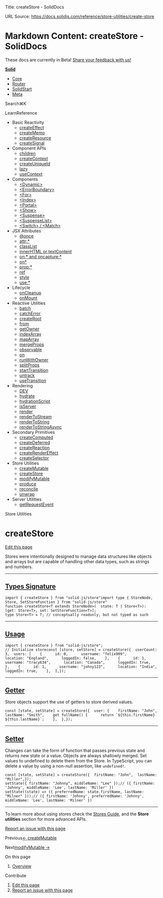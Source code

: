 Title: createStore - SolidDocs

URL Source: https://docs.solidjs.com/reference/store-utilities/create-store

Markdown Content:
createStore - SolidDocs
===============

These docs are currently in Beta! [Share your feedback with us!](https://shr.link/pna6n)

[**Solid**](https://docs.solidjs.com/)

*   [Core](https://docs.solidjs.com/)
*   [Router](https://docs.solidjs.com/solid-router)
*   [SolidStart](https://docs.solidjs.com/solid-start)
*   [Meta](https://docs.solidjs.com/solid-meta)

Search⌘K[](https://github.com/solidjs/solid)[](https://discord.com/invite/solidjs)

LearnReference

*   Basic Reactivity
    *   [createEffect](https://docs.solidjs.com/reference/basic-reactivity/create-effect)
    *   [createMemo](https://docs.solidjs.com/reference/basic-reactivity/create-memo)
    *   [createResource](https://docs.solidjs.com/reference/basic-reactivity/create-resource)
    *   [createSignal](https://docs.solidjs.com/reference/basic-reactivity/create-signal)
*   Component APIs
    *   [children](https://docs.solidjs.com/reference/component-apis/children)
    *   [createContext](https://docs.solidjs.com/reference/component-apis/create-context)
    *   [createUniqueId](https://docs.solidjs.com/reference/component-apis/create-unique-id)
    *   [lazy](https://docs.solidjs.com/reference/component-apis/lazy)
    *   [useContext](https://docs.solidjs.com/reference/component-apis/use-context)
*   Components
    *   [<Dynamic\>](https://docs.solidjs.com/reference/components/dynamic)
    *   [<ErrorBoundary\>](https://docs.solidjs.com/reference/components/error-boundary)
    *   [<For\>](https://docs.solidjs.com/reference/components/for)
    *   [<Index\>](https://docs.solidjs.com/reference/components/index-component)
    *   [<Portal\>](https://docs.solidjs.com/reference/components/portal)
    *   [<Show\>](https://docs.solidjs.com/reference/components/show)
    *   [<Suspense\>](https://docs.solidjs.com/reference/components/suspense)
    *   [<SuspenseList\>](https://docs.solidjs.com/reference/components/suspense-list)
    *   [<Switch\> / <Match\>](https://docs.solidjs.com/reference/components/switch-and-match)
*   JSX Attributes
    *   [@once](https://docs.solidjs.com/reference/jsx-attributes/once)
    *   [attr:\*](https://docs.solidjs.com/reference/jsx-attributes/attr)
    *   [classList](https://docs.solidjs.com/reference/jsx-attributes/classlist)
    *   [innerHTML or textContent](https://docs.solidjs.com/reference/jsx-attributes/innerhtml-or-textcontent)
    *   [on:\* and oncapture:\*](https://docs.solidjs.com/reference/jsx-attributes/on-and-oncapture)
    *   [on\*](https://docs.solidjs.com/reference/jsx-attributes/on_)
    *   [prop:\*](https://docs.solidjs.com/reference/jsx-attributes/prop)
    *   [ref](https://docs.solidjs.com/reference/jsx-attributes/ref)
    *   [style](https://docs.solidjs.com/reference/jsx-attributes/style)
    *   [use:\*](https://docs.solidjs.com/reference/jsx-attributes/use)
*   Lifecycle
    *   [onCleanup](https://docs.solidjs.com/reference/lifecycle/on-cleanup)
    *   [onMount](https://docs.solidjs.com/reference/lifecycle/on-mount)
*   Reactive Utilities
    *   [batch](https://docs.solidjs.com/reference/reactive-utilities/batch)
    *   [catchError](https://docs.solidjs.com/reference/reactive-utilities/catch-error)
    *   [createRoot](https://docs.solidjs.com/reference/reactive-utilities/create-root)
    *   [from](https://docs.solidjs.com/reference/reactive-utilities/from)
    *   [getOwner](https://docs.solidjs.com/reference/reactive-utilities/get-owner)
    *   [indexArray](https://docs.solidjs.com/reference/reactive-utilities/index-array)
    *   [mapArray](https://docs.solidjs.com/reference/reactive-utilities/map-array)
    *   [mergeProps](https://docs.solidjs.com/reference/reactive-utilities/merge-props)
    *   [observable](https://docs.solidjs.com/reference/reactive-utilities/observable)
    *   [on](https://docs.solidjs.com/reference/reactive-utilities/on)
    *   [runWithOwner](https://docs.solidjs.com/reference/reactive-utilities/run-with-owner)
    *   [splitProps](https://docs.solidjs.com/reference/reactive-utilities/split-props)
    *   [startTransition](https://docs.solidjs.com/reference/reactive-utilities/start-transition)
    *   [untrack](https://docs.solidjs.com/reference/reactive-utilities/untrack)
    *   [useTransition](https://docs.solidjs.com/reference/reactive-utilities/use-transition)
*   Rendering
    *   [DEV](https://docs.solidjs.com/reference/rendering/dev)
    *   [hydrate](https://docs.solidjs.com/reference/rendering/hydrate)
    *   [hydrationScript](https://docs.solidjs.com/reference/rendering/hydration-script)
    *   [isServer](https://docs.solidjs.com/reference/rendering/is-server)
    *   [render](https://docs.solidjs.com/reference/rendering/render)
    *   [renderToStream](https://docs.solidjs.com/reference/rendering/render-to-stream)
    *   [renderToString](https://docs.solidjs.com/reference/rendering/render-to-string)
    *   [renderToStringAsync](https://docs.solidjs.com/reference/rendering/render-to-string-async)
*   Secondary Primitives
    *   [createComputed](https://docs.solidjs.com/reference/secondary-primitives/create-computed)
    *   [createDeferred](https://docs.solidjs.com/reference/secondary-primitives/create-deferred)
    *   [createReaction](https://docs.solidjs.com/reference/secondary-primitives/create-reaction)
    *   [createRenderEffect](https://docs.solidjs.com/reference/secondary-primitives/create-render-effect)
    *   [createSelector](https://docs.solidjs.com/reference/secondary-primitives/create-selector)
*   Store Utilities
    *   [createMutable](https://docs.solidjs.com/reference/store-utilities/create-mutable)
    *   [createStore](https://docs.solidjs.com/reference/store-utilities/create-store)
    *   [modifyMutable](https://docs.solidjs.com/reference/store-utilities/modify-mutable)
    *   [produce](https://docs.solidjs.com/reference/store-utilities/produce)
    *   [reconcile](https://docs.solidjs.com/reference/store-utilities/reconcile)
    *   [unwrap](https://docs.solidjs.com/reference/store-utilities/unwrap)
*   Server Utilities
    *   [getRequestEvent](https://docs.solidjs.com/reference/server-utilities/get-request-event)

Store Utilities

createStore
===========

[Edit this page](https://github.com/solidjs/solid-docs-next/edit/main/src/routes/reference/store-utilities/create-store.mdx)

Stores were intentionally designed to manage data structures like objects and arrays but are capable of handling other data types, such as strings and numbers.

* * *

[Types Signature](https://docs.solidjs.com/reference/store-utilities/create-store#types-signature)
--------------------------------------------------------------------------------------------------

```
import { createStore } from "solid-js/store"import type { StoreNode, Store, SetStoreFunction } from "solid-js/store"
function createStore<T extends StoreNode>(  state: T | Store<T>): [get: Store<T>, set: SetStoreFunction<T>];
type Store<T> = T; // conceptually readonly, but not typed as such
```

* * *

[Usage](https://docs.solidjs.com/reference/store-utilities/create-store#usage)
------------------------------------------------------------------------------

```
import { createStore } from "solid-js/store";
// Initialize storeconst [store, setStore] = createStore({  userCount: 3,  users: [    {      id: 0,      username: "felix909",      location: "England",      loggedIn: false,    },    {      id: 1,      username: "tracy634",      location: "Canada",      loggedIn: true,    },    {      id: 1,      username: "johny123",      location: "India",      loggedIn: true,    },  ],});
```

* * *

[Getter](https://docs.solidjs.com/reference/store-utilities/create-store#getter)
--------------------------------------------------------------------------------

Store objects support the use of getters to store derived values.

```
const [state, setState] = createStore({  user: {    firstName: "John",    lastName: "Smith",    get fullName() {      return `${this.firstName} ${this.lastName}`;    },  },});
```

* * *

[Setter](https://docs.solidjs.com/reference/store-utilities/create-store#setter)
--------------------------------------------------------------------------------

Changes can take the form of function that passes previous state and returns new state or a value. Objects are always shallowly merged. Set values to undefined to delete them from the Store. In TypeScript, you can delete a value by using a non-null assertion, like `undefined!`.

```
const [state, setState] = createStore({  firstName: "John",  lastName: "Miller",});
setState({ firstName: "Johnny", middleName: "Lee" });// ({ firstName: 'Johnny', middleName: 'Lee', lastName: 'Miller' })
setState((state) => ({ preferredName: state.firstName, lastName: "Milner" }));// ({ firstName: 'Johnny', preferredName: 'Johnny', middleName: 'Lee', lastName: 'Milner' })
```

* * *

To learn more about using stores check the [Stores Guide](https://docs.solidjs.com/concepts/stores), and the **Store utilities** section for more advanced APIs.

[Report an issue with this page](https://github.com/solidjs/solid-docs-next/issues/new?assignees=ladybluenotes&labels=improve+documentation%2Cpending+review&projects=&template=CONTENT.yml&title=[Content]:&subject=/reference/store-utilities/create-store.mdx)

Previous[← createMutable](https://docs.solidjs.com/reference/store-utilities/create-mutable)

Next[modifyMutable →](https://docs.solidjs.com/reference/store-utilities/modify-mutable)

On this page

1.  [Overview](https://docs.solidjs.com/reference/store-utilities/create-store#_top)

Contribute

1.  [Edit this page](https://github.com/solidjs/solid-docs-next/edit/main/src/routes/reference/store-utilities/create-store.mdx)
2.  [Report an issue with this page](https://github.com/solidjs/solid-docs-next/issues/new?assignees=ladybluenotes&labels=improve+documentation%2Cpending+review&projects=&template=CONTENT.yml&title=[Content]:&subject=/reference/store-utilities/create-store.mdx)
